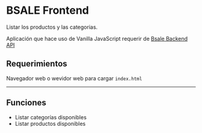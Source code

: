 # BSALE Frontend

Listar los productos y las categorias.

Aplicación que hace uso de Vanilla JavaScript requerir de [Bsale Backend API](https://bsale-backend-test1.herokuapp.com/)

## Requerimientos

Navegador web o wevidor web para cargar `index.html`

---

## Funciones
- Listar categorías disponibles
- Listar productos disponibles
